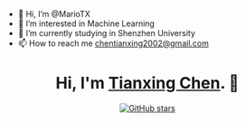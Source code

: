 - 👋 Hi, I’m @MarioTX
- 👀 I’m interested in Machine Learning
- 🌱 I’m currently studying in Shenzhen University
- 📫 How to reach me chentianxing2002@gmail.com
<!-- - 💞️ I’m looking to collaborate on  -->

<!---
MarioTX/MarioTX is a ✨ special ✨ repository because its `README.md` (this file) appears on your GitHub profile.
You can click the Preview link to take a look at your changes.
--->
<h1 align="center">Hi, I'm <a href="https://chen-tianxing.github.io/">Tianxing Chen</a>. 👋 </h1>
<p align="center">
  <a href="https://github.com/chen-tianxing">
    <img src="https://img.shields.io/github/stars/chen-tianxing?style=social" alt="GitHub stars">
  </a>
</p>
